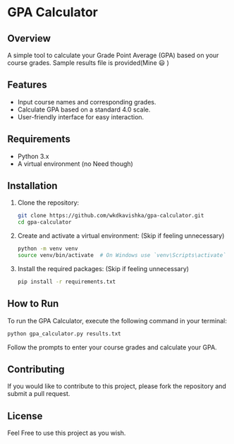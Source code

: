# GPA Calculator

## Overview

A simple tool to calculate your Grade Point Average (GPA) based on your course grades.
Sample results file is provided(Mine :smiley: )

## Features

- Input course names and corresponding grades.
- Calculate GPA based on a standard 4.0 scale.
- User-friendly interface for easy interaction.

## Requirements

- Python 3.x
- A virtual environment (no Need though)

## Installation

1. Clone the repository:

   ```bash
   git clone https://github.com/wkdkavishka/gpa-calculator.git
   cd gpa-calculator
   ```

2. Create and activate a virtual environment:
   (Skip if feeling unnecessary)

   ```bash
   python -m venv venv
   source venv/bin/activate  # On Windows use `venv\Scripts\activate`
   ```

3. Install the required packages:
   (Skip if feeling unnecessary)
   ```bash
   pip install -r requirements.txt
   ```

## How to Run

To run the GPA Calculator, execute the following command in your terminal:

```bash
python gpa_calculator.py results.txt
```

Follow the prompts to enter your course grades and calculate your GPA.

## Contributing

If you would like to contribute to this project, please fork the repository and submit a pull request.

## License

Feel Free to use this project as you wish.
